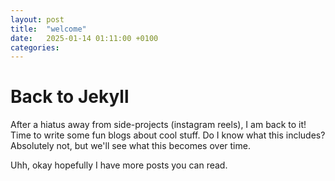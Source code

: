 ```yaml
---
layout: post
title:  "welcome"
date:   2025-01-14 01:11:00 +0100
categories:
---
```


# Back to Jekyll
After a hiatus away from side-projects (instagram reels), I am back to it! Time to write some fun blogs about cool stuff. Do I know what this includes? Absolutely not, but we'll see what this becomes over time.

Uhh, okay hopefully I have more posts you can read.